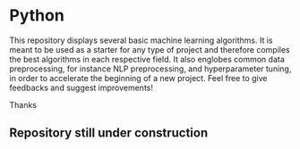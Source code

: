# Python
This repository displays several basic machine learning algorithms. It is meant to be used as a starter for any type of project and therefore compiles the best algorithms in each respective field. It also englobes common data preprocessing, for instance NLP preprocessing, and hyperparameter tuning, in order to accelerate the beginning of a new project. Feel free to give feedbacks and suggest improvements!

Thanks

## Repository still under construction
